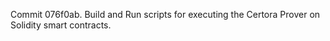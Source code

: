 Commit 076f0ab.                    Build and Run scripts for executing the Certora Prover on Solidity smart contracts.